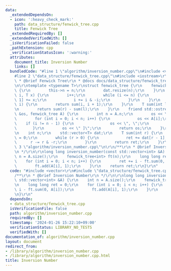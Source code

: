 ```yaml
---
data:
  _extendedDependsOn:
  - icon: ':heavy_check_mark:'
    path: data_structure/fenwick_tree.cpp
    title: Fenwick Tree
  _extendedRequiredBy: []
  _extendedVerifiedWith: []
  _isVerificationFailed: false
  _pathExtension: cpp
  _verificationStatusIcon: ':warning:'
  attributes:
    document_title: Inversion Number
    links: []
  bundledCode: "#line 1 \"algorithm/inversion_number.cpp\"\n#include <vector>\r\n\
    #line 2 \"data_structure/fenwick_tree.cpp\"\n#include <iostream>\r\n\r\n/**\r\n\
    \ * @brief Fenwick Tree\r\n * @docs docs/data_structure/fenwick_tree.md\r\n */\r\
    \n\r\ntemplate <typename T>\r\nstruct fenwick_tree {\r\n    fenwick_tree(int n)\
    \ {\r\n        this->n = n;\r\n        dat.resize(n);\r\n    }\r\n    void add(int\
    \ i, T x) {\r\n        i++;\r\n        while (i <= n) {\r\n            dat[i -\
    \ 1] += x;\r\n            i += i & -i;\r\n        }\r\n    }\r\n    T operator[](int\
    \ i) {\r\n        return sum(i, i + 1);\r\n    }\r\n    T sum(int l, int r) {\r\
    \n        return sum(r) - sum(l);\r\n    }\r\n    friend std::ostream &operator<<(ostream\
    \ &os, fenwick_tree A) {\r\n        int n = A.n;\r\n        os << \"[ \";\r\n\
    \        for (int i = 0; i < n; i++) {\r\n            os << A[i];\r\n        \
    \    if (i != n - 1) {\r\n                os << \", \";\r\n            }\r\n \
    \       }\r\n        os << \" ]\";\r\n        return os;\r\n    }\r\n\r\nprivate:\r\
    \n    int n;\r\n    std::vector<T> dat;\r\n    T sum(int r) {\r\n        T ret\
    \ = 0;\r\n        while (r > 0) {\r\n            ret += dat[r - 1];\r\n      \
    \      r -= r & -r;\r\n        }\r\n        return ret;\r\n    }\r\n};\n#line\
    \ 3 \"algorithm/inversion_number.cpp\"\n\r\n/**\r\n * @brief Inversion Number\r\
    \n */\r\n\r\nlong long inversion_number(const std::vector<int> &A) {\r\n    int\
    \ n = A.size();\r\n    fenwick_tree<int> ft(n);\r\n    long long ret = 0;\r\n\
    \    for (int i = 0; i < n; i++) {\r\n        ret += i - ft.sum(0, A[i]);\r\n\
    \        ft.add(A[i], 1);\r\n    }\r\n    return ret;\r\n}\r\n"
  code: "#include <vector>\r\n#include \"data_structure/fenwick_tree.cpp\"\r\n\r\n\
    /**\r\n * @brief Inversion Number\r\n */\r\n\r\nlong long inversion_number(const\
    \ std::vector<int> &A) {\r\n    int n = A.size();\r\n    fenwick_tree<int> ft(n);\r\
    \n    long long ret = 0;\r\n    for (int i = 0; i < n; i++) {\r\n        ret +=\
    \ i - ft.sum(0, A[i]);\r\n        ft.add(A[i], 1);\r\n    }\r\n    return ret;\r\
    \n}\r\n"
  dependsOn:
  - data_structure/fenwick_tree.cpp
  isVerificationFile: false
  path: algorithm/inversion_number.cpp
  requiredBy: []
  timestamp: '2024-01-26 15:22:10+09:00'
  verificationStatus: LIBRARY_NO_TESTS
  verifiedWith: []
documentation_of: algorithm/inversion_number.cpp
layout: document
redirect_from:
- /library/algorithm/inversion_number.cpp
- /library/algorithm/inversion_number.cpp.html
title: Inversion Number
---
```


